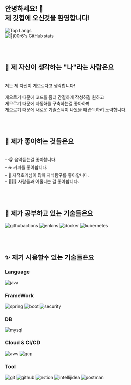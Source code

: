 <div align=left>

## 안녕하세요! 👋 <br> 제 깃헙에 오신것을 환영합니다!

![Top Langs](https://github-readme-stats.vercel.app/api/top-langs/?username=j00r6&layout=compact)<br>
![j00r6's GitHub stats](https://github-readme-stats.vercel.app/api?username=j00r6&show_icons=true&theme=radical)<br>


<br>
<br>

## 🤔 제 자신이 생각하는 "나"라는 사람은요

<br>저는 제 자신이 게으르다고 생각합니다!
<br>
<br>게으르기 때문에 코드를 좀더 간결하게 작성하길 원하고
<br>게으르기 때문에 자동화를 구축하는걸 좋아하며
<br>게으르기 때문에 새로운 기술스택이 나왔을 때 습득하려 노력합니다.

<br>
<br>


## 🔭 제가 좋아하는 것들은요

<br> - 🎧 음악듣는걸 좋아합니다.
<br> - ☕ 커피를 좋아합니다.
<br> - 📖 지적호기심이 많아 지식탐구를 좋아합니다.
<br> - 🧑‍🤝‍🧑 사람들과 어울리는 걸 좋아합니다.

<br>
<br>

## 📝 제가 공부하고 있는 기술들은요

![githubactions](https://img.shields.io/badge/Github_Actions-2088FF?style=flat&logo=githubactions&logoColor=white)
![jenkins](https://img.shields.io/badge/Jenkins-D24939?style=flat&logo=jenkins&logoColor=white)
![docker](https://img.shields.io/badge/Docker-2496ED?style=flat&logo=docker&logoColor=white)
![kubernetes](https://img.shields.io/badge/Kubernetes-326CE5?style=flat&logo=kubernetes&logoColor=white)

<br>
<br>

## ✨ 제가 사용할수 있는 기술들은요

### Language

![java](https://img.shields.io/badge/Java-EA645A?style=flat&logo=openjdk&logoColor=white)

### FrameWork
![spring](https://img.shields.io/badge/Spring-6DB33F?style=flat&logo=spring&logoColor=white)
![boot](https://img.shields.io/badge/Spring_Boot-6DB33F?style=flat&logo=spring&logoColor=white)
![security](https://img.shields.io/badge/Spring_Security-6DB33F?style=flat&logo=Spring-Security&logoColor=white)

### DB
![mysql](https://img.shields.io/badge/MySQL-blue?style=flat&logo=mysql&logoColor=white)

### Cloud & CI/CD
![aws](https://img.shields.io/badge/Amazon_AWS-orange?style=flat&logo=amazon-aws&logoColor=white)
![gcp](https://img.shields.io/badge/Google_Cloud-4285F4?style=flat&logo=google-cloud&logoColor=white)

### Tool
![git](https://img.shields.io/badge/Git-181717?style=flat&logo=git&logoColor=white)
![github](https://img.shields.io/badge/Github-F05032?style=flat&logo=github&logoColor=white)
![notion](https://img.shields.io/badge/Notion-333333?style=flat&logo=notion&logoColor=white)
![intellijidea](https://img.shields.io/badge/IntelliJ-333333?style=flat&logo=intellijidea&logoColor=white)
![postman](https://img.shields.io/badge/Postman-FF6C37?style=flat&logo=postman&logoColor=white)

</div>
